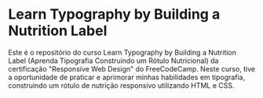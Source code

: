 # Learn Typography by Building a Nutrition Label

Este é o repositório do curso Learn Typography by Building a Nutrition Label (Aprenda Tipografia Construindo um Rótulo Nutricional) da certificação "Responsive Web Design" do FreeCodeCamp. Neste curso, tive a oportunidade de praticar e aprimorar minhas habilidades em tipografia, construindo um rótulo de nutrição responsivo utilizando HTML e CSS.